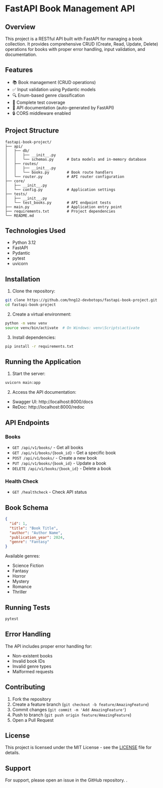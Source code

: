 # FastAPI Book Management API

## Overview

This project is a RESTful API built with FastAPI for managing a book collection. It provides comprehensive CRUD (Create, Read, Update, Delete) operations for books with proper error handling, input validation, and documentation.

## Features

- 📚 Book management (CRUD operations)
- ✅ Input validation using Pydantic models
- 🔍 Enum-based genre classification
- 🧪 Complete test coverage
- 📝 API documentation (auto-generated by FastAPI)
- 🔒 CORS middleware enabled

## Project Structure

```
fastapi-book-project/
├── api/
│   ├── db/
│   │   ├── __init__.py
│   │   └── schemas.py      # Data models and in-memory database
│   ├── routes/
│   │   ├── __init__.py
│   │   └── books.py        # Book route handlers
│   └── router.py           # API router configuration
├── core/
│   ├── __init__.py
│   └── config.py           # Application settings
├── tests/
│   ├── __init__.py
│   └── test_books.py       # API endpoint tests
├── main.py                 # Application entry point
├── requirements.txt        # Project dependencies
└── README.md
```

## Technologies Used

- Python 3.12
- FastAPI
- Pydantic
- pytest
- uvicorn

## Installation

1. Clone the repository:

```bash
git clone https://github.com/hng12-devbotops/fastapi-book-project.git
cd fastapi-book-project
```

2. Create a virtual environment:

```bash
python -m venv venv
source venv/bin/activate  # On Windows: venv\Scripts\activate
```

3. Install dependencies:

```bash
pip install -r requirements.txt
```

## Running the Application

1. Start the server:

```bash
uvicorn main:app
```

2. Access the API documentation:

- Swagger UI: http://localhost:8000/docs
- ReDoc: http://localhost:8000/redoc

## API Endpoints

### Books

- `GET /api/v1/books/` - Get all books
- `GET /api/v1/books/{book_id}` - Get a specific book
- `POST /api/v1/books/` - Create a new book
- `PUT /api/v1/books/{book_id}` - Update a book
- `DELETE /api/v1/books/{book_id}` - Delete a book

### Health Check

- `GET /healthcheck` - Check API status

## Book Schema

```json
{
  "id": 1,
  "title": "Book Title",
  "author": "Author Name",
  "publication_year": 2024,
  "genre": "Fantasy"
}
```

Available genres:

- Science Fiction
- Fantasy
- Horror
- Mystery
- Romance
- Thriller

## Running Tests

```bash
pytest
```

## Error Handling

The API includes proper error handling for:

- Non-existent books
- Invalid book IDs
- Invalid genre types
- Malformed requests

## Contributing

1. Fork the repository
2. Create a feature branch (`git checkout -b feature/AmazingFeature`)
3. Commit changes (`git commit -m 'Add AmazingFeature'`)
4. Push to branch (`git push origin feature/AmazingFeature`)
5. Open a Pull Request

## License

This project is licensed under the MIT License - see the [LICENSE](LICENSE) file for details.

## Support

For support, please open an issue in the GitHub repository.
.